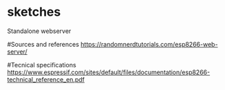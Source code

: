 # sketches
Standalone webserver

#Sources and references
https://randomnerdtutorials.com/esp8266-web-server/

#Tecnical specifications
https://www.espressif.com/sites/default/files/documentation/esp8266-technical_reference_en.pdf